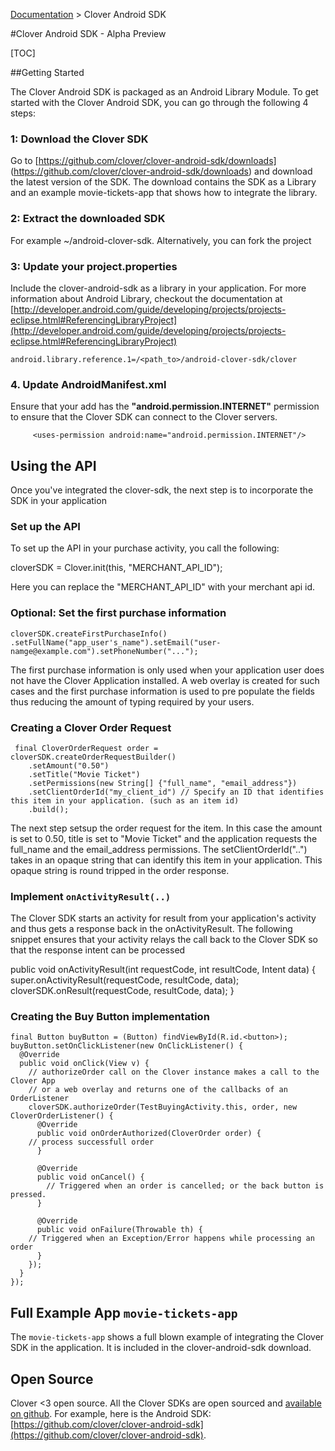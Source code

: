 [Documentation](/docs) > Clover Android SDK 

#Clover Android SDK - Alpha Preview 

[TOC]

##Getting Started 

The Clover Android SDK is packaged as an Android Library Module. To get started with the Clover Android SDK, you can go through the following 4 steps:

### 1: Download the Clover SDK 

Go to [https://github.com/clover/clover-android-sdk/downloads] (https://github.com/clover/clover-android-sdk/downloads) and download the latest version of the SDK. The download contains the SDK as a Library and an example movie-tickets-app that shows how to integrate the library. 

### 2: Extract the downloaded SDK 

For example ~/android-clover-sdk. Alternatively, you can fork the project 

### 3: Update your project.properties 
Include the clover-android-sdk as a library in your application. For more information about Android Library, checkout the documentation at [http://developer.android.com/guide/developing/projects/projects-eclipse.html#ReferencingLibraryProject](http://developer.android.com/guide/developing/projects/projects-eclipse.html#ReferencingLibraryProject)

    android.library.reference.1=/<path_to>/android-clover-sdk/clover


### 4. Update AndroidManifest.xml
Ensure that your add has the __"android.permission.INTERNET"__ permission to ensure that the Clover SDK can connect to the Clover servers. 

         <uses-permission android:name="android.permission.INTERNET"/>


## Using the API

Once you've integrated the clover-sdk, the next step is to incorporate the SDK in your application

### Set up the API 
To set up the API in your purchase activity, you call the following:

   cloverSDK = Clover.init(this, "MERCHANT_API_ID");

Here you can replace the "MERCHANT_API_ID" with your merchant api id. 

### Optional: Set the first purchase information

    cloverSDK.createFirstPurchaseInfo()
	.setFullName("app_user's_name").setEmail("user-namge@example.com").setPhoneNumber("...");

The first purchase information is only used when your application user does not have the Clover Application installed. A web overlay is created for such cases and the first purchase information is used to pre populate the fields thus reducing the amount of typing required by your users. 

### Creating a Clover Order Request 

     final CloverOrderRequest order = cloverSDK.createOrderRequestBuilder()
        .setAmount("0.50")
        .setTitle("Movie Ticket")
        .setPermissions(new String[] {"full_name", "email_address"})
        .setClientOrderId("my_client_id") // Specify an ID that identifies this item in your application. (such as an item id)
        .build();

The next step setsup the order request for the item. In this case the amount is set to 0.50, title is set to "Movie Ticket" and the application requests the full_name and the email_address permissions. The setClientOrderId("..") takes in an opaque string that can identify this item in your application. This opaque string is round tripped in the order response. 

### Implement `onActivityResult(..)`

The Clover SDK starts an activity for result from your application's activity and thus gets a response back in the onActivityResult. The following snippet ensures that your activity relays the call back to the Clover SDK so that the response intent can be processed 

  public void onActivityResult(int requestCode, int resultCode, Intent data) {
    super.onActivityResult(requestCode, resultCode, data);
    cloverSDK.onResult(requestCode, resultCode, data);
  }

### Creating the Buy Button implementation 

    final Button buyButton = (Button) findViewById(R.id.<button>);
    buyButton.setOnClickListener(new OnClickListener() {
      @Override
      public void onClick(View v) {
        // authorizeOrder call on the Clover instance makes a call to the Clover App
        // or a web overlay and returns one of the callbacks of an OrderListener
        cloverSDK.authorizeOrder(TestBuyingActivity.this, order, new CloverOrderListener() {
          @Override
          public void onOrderAuthorized(CloverOrder order) {
	    // process successfull order 
          }

          @Override
          public void onCancel() {
            // Triggered when an order is cancelled; or the back button is pressed. 
          }

          @Override
          public void onFailure(Throwable th) {
	    // Triggered when an Exception/Error happens while processing an order
          }
        });
      }
    });

## Full Example App `movie-tickets-app`

The `movie-tickets-app` shows a full blown example of integrating the Clover SDK in the application. It is included in the clover-android-sdk download. 

## Open Source

Clover <3 open source. All the Clover SDKs are open sourced and [available on github](https://github.com/clover). For example, here is the Android SDK: [https://github.com/clover/clover-android-sdk](https://github.com/clover/clover-android-sdk).
